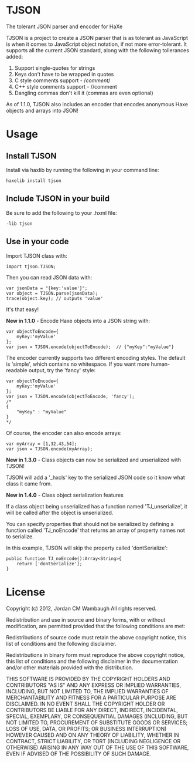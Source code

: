 TJSON
=====

The tolerant JSON parser and encoder for HaXe

TJSON is a project to create a JSON parser that is as tolerant as JavaScript is when it comes to JavaScript object notation, if not more error-tolerant.
It supports all the current JSON standard, along with the following tollerances added:

1. Support single-quotes for strings
2. Keys don't have to be wrapped in quotes
3. C style comments support - /*comment*/
4. C++ style comments support - //comment
5. Dangling commas don't kill it (commas  are even optional)

As of 1.1.0, TJSON also includes an encoder that encodes anonymous Haxe objects and arrays into JSON!

Usage
=====

Install TJSON
-------------

Install via haxlib by running the following in your command line:

	haxelib install tjson


Include TJSON in your build
---------------------------
Be sure to add the following to your .hxml file:

	-lib tjson


Use in your code
----------------

Import TJSON class with:

	import tjson.TJSON;

Then you can read JSON data with:

	var jsonData = "{key:'value'}";
	var object = TJSON.parse(jsonData);
	trace(object.key); // outputs 'value'

It's that easy!

**New in 1.1.0** - Encode Haxe objects into a JSON string with:

	var objectToEncode={
		myKey:'myValue'
	};
	var json = TJSON.encode(objectToEncode);  // {"myKey":"myValue"}

The encoder currently supports two different encoding styles. The default is 'simple', which contains no whitespace. If you want more human-readable output, try the 'fancy' style:

	var objectToEncode={
		myKey:'myValue'
	};
	var json = TJSON.encode(objectToEncode, 'fancy');
	/*
	{
		"myKey" : "myValue"
	}
	*/

Of course, the encoder can also encode arrays:

	var myArray = [1,32,43,54];
	var json = TJSON.encode(myArray);


**New in 1.3.0** - Class objects can now be serialized and unserialized with TJSON!

TJSON will add a '_hxcls' key to the serialized JSON code so it know what class it came from.


**New in 1.4.0** - Class object serialization features

If a class object being unserialized has a function named 'TJ_unserialize', it will be called after the object is unserialized.

You can specify properties that should not be serialized by defining a function called 'TJ_noEncode' that returns an array of property names not to serialize.

In this example, TJSON will skip the property called 'dontSerialize':
    
    public function TJ_noEncode():Array<String>{
        return ['dontSerialize'];
    }


License
=======

Copyright (c) 2012, Jordan CM Wambaugh
All rights reserved.

Redistribution and use in source and binary forms, with or without modification, are permitted provided that the following conditions are met:

Redistributions of source code must retain the above copyright notice, this list of conditions and the following disclaimer.

Redistributions in binary form must reproduce the above copyright notice, this list of conditions and the following disclaimer in the documentation and/or other materials provided with the distribution.

THIS SOFTWARE IS PROVIDED BY THE COPYRIGHT HOLDERS AND CONTRIBUTORS "AS IS" AND ANY EXPRESS OR IMPLIED WARRANTIES, INCLUDING, BUT NOT LIMITED TO, THE IMPLIED WARRANTIES OF MERCHANTABILITY AND FITNESS FOR A PARTICULAR PURPOSE ARE DISCLAIMED. IN NO EVENT SHALL THE COPYRIGHT HOLDER OR CONTRIBUTORS BE LIABLE FOR ANY DIRECT, INDIRECT, INCIDENTAL, SPECIAL, EXEMPLARY, OR CONSEQUENTIAL DAMAGES (INCLUDING, BUT NOT LIMITED TO, PROCUREMENT OF SUBSTITUTE GOODS OR SERVICES; LOSS OF USE, DATA, OR PROFITS; OR BUSINESS INTERRUPTION) HOWEVER CAUSED AND ON ANY THEORY OF LIABILITY, WHETHER IN CONTRACT, STRICT LIABILITY, OR TORT (INCLUDING NEGLIGENCE OR OTHERWISE) ARISING IN ANY WAY OUT OF THE USE OF THIS SOFTWARE, EVEN IF ADVISED OF THE POSSIBILITY OF SUCH DAMAGE.

